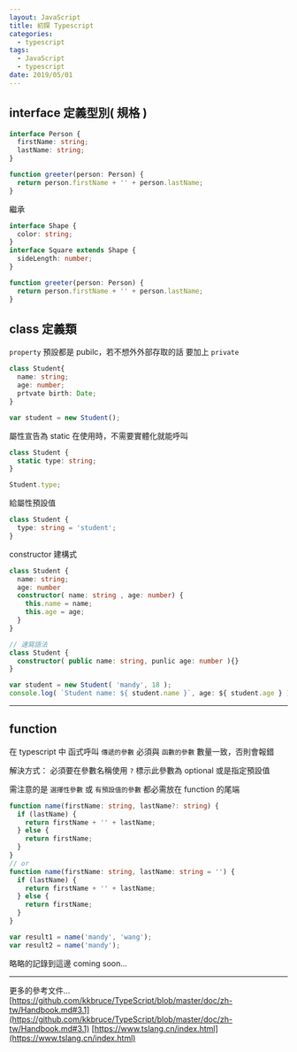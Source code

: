 ```yaml
---
layout: JavaScript
title: 初探 Typescript
categories:
  - typescript
tags:
  - JavaScript
  - typescript
date: 2019/05/01
---
```


## interface 定義型別( 規格 )

```ts
interface Person {
  firstName: string;
  lastName: string;
}

function greeter(person: Person) {
  return person.firstName + '' + person.lastName;
}
```

繼承

```ts
interface Shape {
  color: string;
}
interface Square extends Shape {
  sideLength: number;
}

function greeter(person: Person) {
  return person.firstName + '' + person.lastName;
}
```

## class 定義類

`property` 預設都是 pubilc，若不想外外部存取的話 要加上 `private`

```ts
class Student{
  name: string;
  age: number;
  prtvate birth: Date;
}

var student = new Student();
```

屬性宣告為 static 在使用時，不需要實體化就能呼叫

```ts
class Student {
  static type: string;
}

Student.type;
```

給屬性預設值

```ts
class Student {
  type: string = 'student';
}
```

constructor 建構式

```ts
class Student {
  name: string;
  age: number
  constructor( name: string , age: number) {
    this.name = name;
    this.age = age;
  }
}

// 速寫語法
class Student {
  constructor( public name: string, punlic age: number ){}
}

var student = new Student( 'mandy', 18 );
console.log( `Student name: ${ student.name }`, age: ${ student.age } )

```

---

## function

在 typescript 中 函式呼叫 `傳遞的參數` 必須與 `函數的參數` 數量一致，否則會報錯

解決方式：
必須要在參數名稱使用 `?` 標示此參數為 optional
或是指定預設值

需注意的是 `選擇性參數` 或 `有預設值的參數` 都必需放在 function 的尾端

```ts
function name(firstName: string, lastName?: string) {
  if (lastName) {
    return firstName + '' + lastName;
  } else {
    return firstName;
  }
}
// or
function name(firstName: string, lastName: string = '') {
  if (lastName) {
    return firstName + '' + lastName;
  } else {
    return firstName;
  }
}

var result1 = name('mandy', 'wang');
var result2 = name('mandy');
```

略略的記錄到這邊 coming soon...

---

更多的參考文件...
[https://github.com/kkbruce/TypeScript/blob/master/doc/zh-tw/Handbook.md#3.1](https://github.com/kkbruce/TypeScript/blob/master/doc/zh-tw/Handbook.md#3.1)
[https://www.tslang.cn/index.html](https://www.tslang.cn/index.html)
